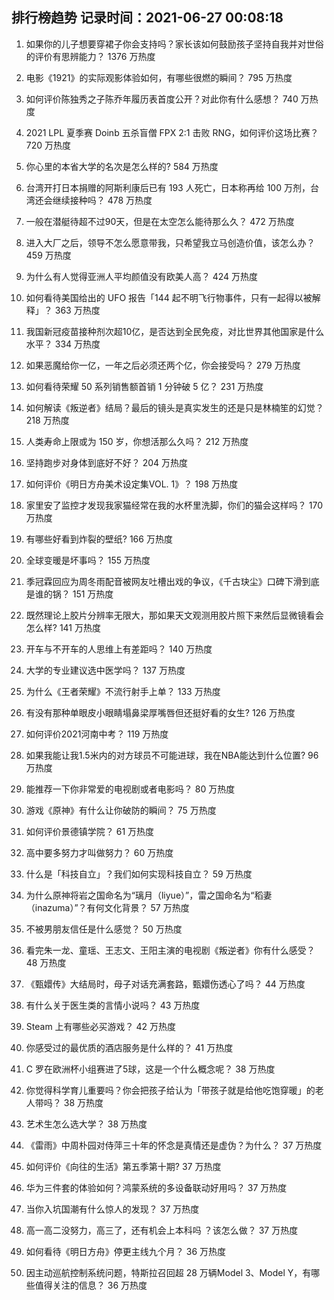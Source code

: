 
## 排行榜趋势 记录时间：2021-06-27 00:08:18
  
  1. 如果你的儿子想要穿裙子你会支持吗？家长该如何鼓励孩子坚持自我并对世俗的评价有思辨能力？ 1376 万热度
    
  2. 电影《1921》的实际观影体验如何，有哪些很燃的瞬间？ 795 万热度
    
  3. 如何评价陈独秀之子陈乔年履历表首度公开？对此你有什么感想？ 740 万热度
    
  4. 2021 LPL 夏季赛 Doinb 五杀盲僧 FPX 2:1 击败 RNG，如何评价这场比赛？ 720 万热度
    
  5. 你心里的本省大学的名次是怎么样的? 584 万热度
    
  6. 台湾开打日本捐赠的阿斯利康后已有 193 人死亡，日本称再给 100 万剂，台湾还会继续接种吗？ 478 万热度
    
  7. 一般在潜艇待超不过90天，但是在太空怎么能待那么久？ 472 万热度
    
  8. 进入大厂之后，领导不怎么愿意带我，只希望我立马创造价值，该怎么办？ 459 万热度
    
  9. 为什么有人觉得亚洲人平均颜值没有欧美人高？ 424 万热度
    
  10. 如何看待美国给出的 UFO 报告「144 起不明飞行物事件，只有一起得以被解释」？ 363 万热度
    
  11. 我国新冠疫苗接种剂次超10亿，是否达到全民免疫，对比世界其他国家是什么水平？ 334 万热度
    
  12. 如果恶魔给你一亿，一年之后必须还两个亿，你会接受吗？ 279 万热度
    
  13. 如何看待荣耀 50 系列销售额首销 1 分钟破 5 亿？ 231 万热度
    
  14. 如何解读《叛逆者》结局？最后的镜头是真实发生的还是只是林楠笙的幻觉？ 218 万热度
    
  15. 人类寿命上限或为 150 岁，你想活那么久吗？ 212 万热度
    
  16. 坚持跑步对身体到底好不好？ 204 万热度
    
  17. 如何评价《明日方舟美术设定集VOL. 1》？ 198 万热度
    
  18. 家里安了监控才发现我家猫经常在我的水杯里洗脚，你们的猫会这样吗？ 170 万热度
    
  19. 有哪些好看到炸裂的壁纸? 166 万热度
    
  20. 全球变暖是坏事吗？ 155 万热度
    
  21. 季冠霖回应为周冬雨配音被网友吐槽出戏的争议，《千古玦尘》口碑下滑到底是谁的锅？ 151 万热度
    
  22. 既然理论上胶片分辨率无限大，那如果天文观测用胶片照下来然后显微镜看会怎么样? 141 万热度
    
  23. 开车与不开车的人思维上有差距吗？ 140 万热度
    
  24. 大学的专业建议选中医学吗？ 137 万热度
    
  25. 为什么《王者荣耀》不流行射手上单？ 133 万热度
    
  26. 有没有那种单眼皮小眼睛塌鼻梁厚嘴唇但还挺好看的女生? 126 万热度
    
  27. 如何评价2021河南中考？ 119 万热度
    
  28. 如果我能让我1.5米内的对方球员不可能进球，我在NBA能达到什么位置? 96 万热度
    
  29. 能推荐一下你非常爱的电视剧或者电影吗？ 80 万热度
    
  30. 游戏《原神》有什么让你破防的瞬间？ 75 万热度
    
  31. 如何评价景德镇学院？ 61 万热度
    
  32. 高中要多努力才叫做努力？ 60 万热度
    
  33. 什么是「科技自立」？我们如何实现科技自立？ 59 万热度
    
  34. 为什么原神将岩之国命名为“璃月（liyue）”，雷之国命名为“稻妻（inazuma）”？有何文化背景？ 57 万热度
    
  35. 不被男朋友信任是什么感觉？ 50 万热度
    
  36. 看完朱一龙、童瑶、王志文、王阳主演的电视剧《叛逆者》你有什么感受？ 48 万热度
    
  37. 《甄嬛传》大结局时，母子对话充满套路，甄嬛伤透心了吗？ 44 万热度
    
  38. 有什么关于医生类的言情小说吗？ 43 万热度
    
  39. Steam 上有哪些必买游戏？ 42 万热度
    
  40. 你感受过的最优质的酒店服务是什么样的？ 41 万热度
    
  41. C 罗在欧洲杯小组赛进了5球，这是一个什么概念呢？ 38 万热度
    
  42. 你觉得科学育儿重要吗？你会把孩子给认为「带孩子就是给他吃饱穿暖」的老人带吗？ 38 万热度
    
  43. 艺术生怎么选大学？ 38 万热度
    
  44. 《雷雨》中周朴园对侍萍三十年的怀念是真情还是虚伪？为什么？ 37 万热度
    
  45. 如何评价《向往的生活》第五季第十期? 37 万热度
    
  46. 华为三件套的体验如何？鸿蒙系统的多设备联动好用吗？ 37 万热度
    
  47. 当你入坑国潮有什么惊人的发现？ 37 万热度
    
  48. 高一高二没努力，高三了，还有机会上本科吗 ？该怎么做？ 37 万热度
    
  49. 如何看待《明日方舟》停更主线九个月？ 36 万热度
    
  50. 因主动巡航控制系统问题，特斯拉召回超 28 万辆Model 3、Model Y，有哪些值得关注的信息？ 36 万热度
    